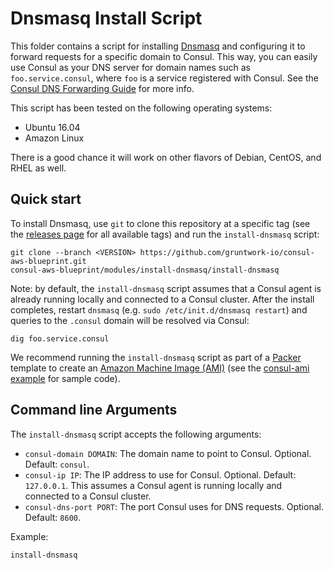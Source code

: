 # Dnsmasq Install Script

This folder contains a script for installing [Dnsmasq](http://www.thekelleys.org.uk/dnsmasq/doc.html) and configuring 
it to forward requests for a specific domain to Consul. This way, you can easily use Consul as your DNS server for
domain names such as `foo.service.consul`, where `foo` is a service registered with Consul. See the [Consul DNS 
Forwarding Guide](https://www.consul.io/docs/guides/forwarding.html) for more info.

This script has been tested on the following operating systems:

* Ubuntu 16.04
* Amazon Linux

There is a good chance it will work on other flavors of Debian, CentOS, and RHEL as well.



## Quick start

To install Dnsmasq, use `git` to clone this repository at a specific tag (see the [releases page](../../../../releases) 
for all available tags) and run the `install-dnsmasq` script:

```
git clone --branch <VERSION> https://github.com/gruntwork-io/consul-aws-blueprint.git
consul-aws-blueprint/modules/install-dnsmasq/install-dnsmasq
```

Note: by default, the `install-dnsmasq` script assumes that a Consul agent is already running locally and connected to 
a Consul cluster. After the install completes, restart `dnsmasq` (e.g. `sudo /etc/init.d/dnsmasq restart`) and queries 
to the `.consul` domain will be resolved via Consul:

```
dig foo.service.consul
```

We recommend running the `install-dnsmasq` script as part of a [Packer](https://www.packer.io/) template to create an
[Amazon Machine Image (AMI)](http://docs.aws.amazon.com/AWSEC2/latest/UserGuide/AMIs.html) (see the 
[consul-ami example](/examples/consul-ami) for sample code). 




## Command line Arguments

The `install-dnsmasq` script accepts the following arguments:

* `consul-domain DOMAIN`: The domain name to point to Consul. Optional. Default: `consul`.
* `consul-ip IP`: The IP address to use for Consul. Optional. Default: `127.0.0.1`. This assumes a Consul agent is 
  running locally and connected to a Consul cluster.
* `consul-dns-port PORT`: The port Consul uses for DNS requests. Optional. Default: `8600`.

Example:

```
install-dnsmasq
```

